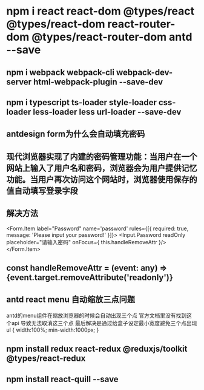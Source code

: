 # npm i react react-dom @types/react @types/react-dom react-router-dom @types/react-router-dom antd --save

## npm i webpack webpack-cli webpack-dev-server html-webpack-plugin --save-dev

## npm i typescript ts-loader style-loader css-loader less-loader less url-loader --save-dev

## antdesign form为什么会自动填充密码

## 现代浏览器实现了内建的密码管理功能：当⽤户在⼀个⽹站上输⼊了⽤户名和密码，浏览器会为⽤户提供记忆功能。当⽤户再次访问这个⽹站时，浏览器使⽤保存的值⾃动填写登录字段

## 解决方法

<Form.Item label="Password" name='password'
    rules={[{ required: true, message: 'Please input your password!' }]}>
    <Input.Password
    readOnly
    placeholder="请输入密码"
    onFocus={ this.handleRemoveAttr }/>
</Form.Item>

## const handleRemoveAttr = (event: any) => {event.target.removeAttribute('readonly')}

## antd react menu 自动缩放三点问题

antd的menu组件在缩放浏览器的时候会自动出现三个点
官方文档里没有找到这个api 导致无法取消这三个点
最后解决是通过给盒子设定最小宽度避免三个点出现
ul {
    width:100%;
    min-width:1000px;
}

## npm install redux react-redux @reduxjs/toolkit @types/react-redux

## npm install react-quill --save

